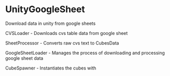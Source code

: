 # UnityGoogleSheet
Download data in unity from google sheets

CVSLoader - Downloads cvs table data from google sheet 

SheetProcessor - Converts raw cvs text to CubesData 

GoogleSheetLoader - Manages the process of downloading and processing google sheet data

CubeSpawner - Instantiates the cubes with 
